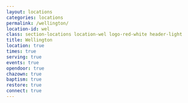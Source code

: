 ```yaml
---
layout: locations
categories: locations
permalink: /wellington/
location-id: wel
class: section-locations location-wel logo-red-white header-light
title: Wellington
location: true
times: true
serving: true
events: true
opendoor: true
chazown: true
baptism: true
restore: true
connect: true
---
```

